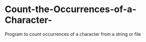 # Count-the-Occurrences-of-a-Character-
Program to count occurrences of a character from a string or file
